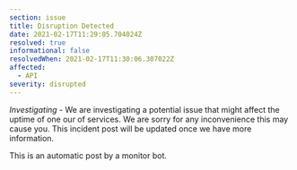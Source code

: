 ```yaml
---
section: issue
title: Disruption Detected
date: 2021-02-17T11:29:05.704024Z
resolved: true
informational: false
resolvedWhen: 2021-02-17T11:30:06.307022Z
affected:
  - API
severity: disrupted
---
```

*Investigating* - We are investigating a potential issue that might affect the uptime of one our of services. We are sorry for any inconvenience this may cause you. This incident post will be updated once we have more information.

This is an automatic post by a monitor bot.
        